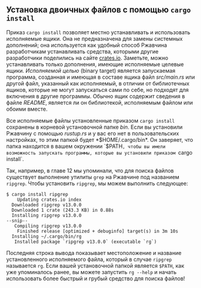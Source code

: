 <!-- Old link, do not remove -->

<a id="installing-binaries-from-cratesio-with-cargo-install"></a>

## Установка двоичных файлов с помощью `cargo install`

Приказ `cargo install` позволяет местно устанавливать и использовать исполняемые ящики. Она не предназначена для замены системных дополнений; она используется как удобный способ Ржавчина разработчикам устанавливать средства, которыми другие разработчики поделились на сайте [crates.io](https://crates.io/). Заметьте, можно устанавливать только дополнения, имеющие исполняемые целевые ящики. *Исполняемой целью* (binary target) является запускаемая программа, созданная и имеющая в составе ящика файл *src/main.rs* или другой файл, указанный как исполняемый, в отличии от библиотечных ящиков, которые не могут запускаться сами по себе, но подходят для включения в другие программы. Обычно ящик содержит сведения в файле *README*, является ли он библиотекой, исполняемым файлом или обоими вместе.

Все исполняемые файлы установленные приказом `cargo install` сохранены в корневой установочной папке *bin*. Если вы установили Ржавчину с помощью *rustup.rs* и у вас его нет в пользовательских настройках, то этим папкой будет *$HOME/.cargo/bin*. Он заверяет, что папка находится в вашем окружении `$PATH`, чтобы вы имели возможность запускать программы, которые вы установили приказом `cargo install`.

Так, например, в главе 12 мы упоминали, что для поиска файлов существует выполнение утилиты `grep` на Ржавчине под названием `ripgrep`. Чтобы установить `ripgrep`, мы можем выполнить следующее:

<!-- manual-regeneration
cargo install something you don't have, copy relevant output below
-->

```console
$ cargo install ripgrep
    Updating crates.io index
  Downloaded ripgrep v13.0.0
  Downloaded 1 crate (243.3 KB) in 0.88s
  Installing ripgrep v13.0.0
--snip--
   Compiling ripgrep v13.0.0
    Finished release [optimized + debuginfo] target(s) in 3m 10s
  Installing ~/.cargo/bin/rg
   Installed package `ripgrep v13.0.0` (executable `rg`)
```

Последняя строка вывода показывает местоположение и название установленного исполняемого файла, который в случае `ripgrep` называется `rg`. Если вашей установочной папкой является `$PATH`, как уже упоминалось ранее, вы можете запустить `rg --help` и начать использовать более быстрый и грубый средство для поиска файлов!
